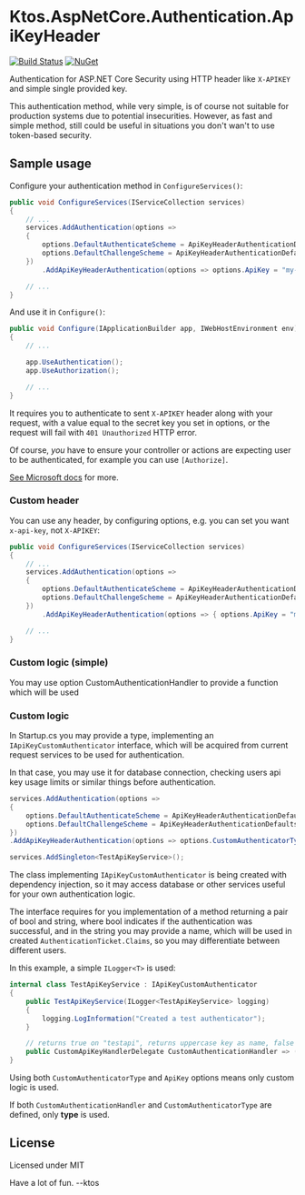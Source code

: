 # Ktos.AspNetCore.Authentication.ApiKeyHeader

[![Build Status](https://dev.azure.com/ktos/Ktos.AspNetCore.Authentication.ApiKeyHeader/_apis/build/status/ApiKeyHeader%20Tag?branchName=master)](https://dev.azure.com/ktos/Ktos.AspNetCore.Authentication.ApiKeyHeader/_build/latest?definitionId=8&branchName=master)
[![NuGet](https://img.shields.io/nuget/v/Ktos.AspNetCore.Authentication.ApiKeyHeader.svg)](https://www.nuget.org/packages/Ktos.AspNetCore.Authentication.ApiKeyHeader/)

Authentication for ASP.NET Core Security using HTTP header like `X-APIKEY` and
simple single provided key.

This authentication method, while very simple, is of course not suitable for
production systems due to potential insecurities. However, as fast and simple
method, still could be useful in situations you don't wan't to use token-based
security.

## Sample usage

Configure your authentication method in `ConfigureServices()`:

```csharp
public void ConfigureServices(IServiceCollection services)
{
    // ...
    services.AddAuthentication(options =>
    {
        options.DefaultAuthenticateScheme = ApiKeyHeaderAuthenticationDefaults.AuthenticationScheme;
        options.DefaultChallengeScheme = ApiKeyHeaderAuthenticationDefaults.AuthenticationScheme;
    })
        .AddApiKeyHeaderAuthentication(options => options.ApiKey = "my-secret-api-key");

    // ...
}
```

And use it in `Configure()`:

```csharp
public void Configure(IApplicationBuilder app, IWebHostEnvironment env)
{
    // ...

    app.UseAuthentication();
    app.UseAuthorization();

    // ...
}
```

It requires you to authenticate to sent `X-APIKEY` header along with your
request, with a value equal to the secret key you set in options, or the request
will fail with `401 Unauthorized` HTTP error.

Of course, *you* have to ensure your controller or actions are expecting user to
be authenticated, for example you can use `[Authorize]`.

[See Microsoft docs](https://docs.microsoft.com/en-us/aspnet/core/security/authorization/simple?view=aspnetcore-3.1) for more.

### Custom header

You can use any header, by configuring options, e.g. you can set you want
`x-api-key`, not `X-APIKEY`:

```csharp
public void ConfigureServices(IServiceCollection services)
{
    // ...
    services.AddAuthentication(options =>
    {
        options.DefaultAuthenticateScheme = ApiKeyHeaderAuthenticationDefaults.AuthenticationScheme;
        options.DefaultChallengeScheme = ApiKeyHeaderAuthenticationDefaults.AuthenticationScheme;
    })
        .AddApiKeyHeaderAuthentication(options => { options.ApiKey = "my-secret-api-key"; options.Header = "x-api-key"; });

    // ...
}
```

### Custom logic (simple)

You may use option CustomAuthenticationHandler to provide a function which will be used

### Custom logic

In Startup.cs you may provide a type, implementing an
`IApiKeyCustomAuthenticator` interface, which will be acquired from current
request services to be used for authentication.

In that case, you may use it for database connection, checking users api key
usage limits or similar things before authentication.

```csharp
services.AddAuthentication(options =>
{
    options.DefaultAuthenticateScheme = ApiKeyHeaderAuthenticationDefaults.AuthenticationScheme;
    options.DefaultChallengeScheme = ApiKeyHeaderAuthenticationDefaults.AuthenticationScheme;
})
.AddApiKeyHeaderAuthentication(options => options.CustomAuthenticatorType = typeof(TestApiKeyService));

services.AddSingleton<TestApiKeyService>();
```

The class implementing `IApiKeyCustomAuthenticator` is being created with
dependency injection, so it may access database or other services useful for
your own authentication logic.

The interface requires for you implementation of a method returning a pair of
bool and string, where bool indicates if the authentication was successful, and
in the string you may provide a name, which will be used in created
`AuthenticationTicket.Claims`, so you may differentiate between different users.

In this example, a simple `ILogger<T>` is used:

```csharp
internal class TestApiKeyService : IApiKeyCustomAuthenticator
{
    public TestApiKeyService(ILogger<TestApiKeyService> logging)
    {
        logging.LogInformation("Created a test authenticator");
    }

    // returns true on "testapi", returns uppercase key as name, false in any other case
    public CustomApiKeyHandlerDelegate CustomAuthenticationHandler => (key) => key == "testapi" ? (true, key.ToUpper()) : (false, null);
}
```

Using both `CustomAuthenticatorType` and `ApiKey` options means only custom
logic is used.

If both `CustomAuthenticationHandler` and `CustomAuthenticatorType` are defined,
only **type** is used.

## License

Licensed under MIT

Have a lot of fun.
--ktos
